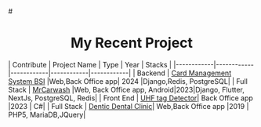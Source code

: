

#<h1 align="center">My Recent Project</h1>
| Contribute  | Project Name   |  Type | Year | Stacks |
|------------|------------|------------|------------|------------|
| Backend | [Card Management System BSI](https://drive.google.com/drive/folders/1hux7AFdL8s8gQ7wNS72Z11oNaZo6_KN_?usp=drive_link) |Web,Back Office app| 2024 |Django,Redis, PostgreSQL|
| Full Stack | [MrCarwash](https://drive.google.com/drive/folders/1X4qvnR8cx_xPzgk-GinwD6WvsDTu0XXR?usp=drive_link) |Web, Back Office app, Android|2023|Django, Flutter, NextJs, PostgreSQL, Redis|
| Front End | [UHF tag Detector](https://drive.google.com/drive/folders/11ePRuwS5Ec3DjRyyfJsVbYEKzH7-uPBs?usp=drive_link)| Back Office app |2023 | C#|
| Full Stack | [Dentic Dental Clinic](https://drive.google.com/drive/folders/1hux7AFdL8s8gQ7wNS72Z11oNaZo6_KN_?usp=drive_link)| Web,Back Office app |2019 | PHP5, MariaDB,JQuery|



